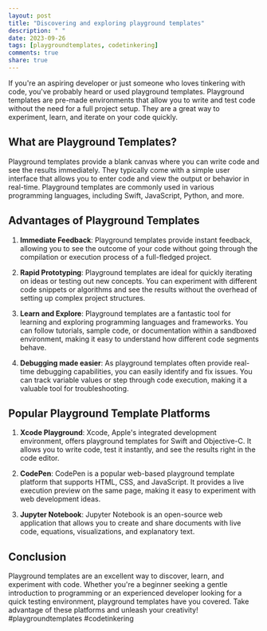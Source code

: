 ```yaml
---
layout: post
title: "Discovering and exploring playground templates"
description: " "
date: 2023-09-26
tags: [playgroundtemplates, codetinkering]
comments: true
share: true
---
```


If you're an aspiring developer or just someone who loves tinkering with code, you've probably heard or used playground templates. Playground templates are pre-made environments that allow you to write and test code without the need for a full project setup. They are a great way to experiment, learn, and iterate on your code quickly.

## What are Playground Templates?

Playground templates provide a blank canvas where you can write code and see the results immediately. They typically come with a simple user interface that allows you to enter code and view the output or behavior in real-time. Playground templates are commonly used in various programming languages, including Swift, JavaScript, Python, and more.

## Advantages of Playground Templates

1. **Immediate Feedback**: Playground templates provide instant feedback, allowing you to see the outcome of your code without going through the compilation or execution process of a full-fledged project.

2. **Rapid Prototyping**: Playground templates are ideal for quickly iterating on ideas or testing out new concepts. You can experiment with different code snippets or algorithms and see the results without the overhead of setting up complex project structures.

3. **Learn and Explore**: Playground templates are a fantastic tool for learning and exploring programming languages and frameworks. You can follow tutorials, sample code, or documentation within a sandboxed environment, making it easy to understand how different code segments behave.

4. **Debugging made easier**: As playground templates often provide real-time debugging capabilities, you can easily identify and fix issues. You can track variable values or step through code execution, making it a valuable tool for troubleshooting.

## Popular Playground Template Platforms

1. **Xcode Playground**: Xcode, Apple's integrated development environment, offers playground templates for Swift and Objective-C. It allows you to write code, test it instantly, and see the results right in the code editor.

2. **CodePen**: CodePen is a popular web-based playground template platform that supports HTML, CSS, and JavaScript. It provides a live execution preview on the same page, making it easy to experiment with web development ideas.

3. **Jupyter Notebook**: Jupyter Notebook is an open-source web application that allows you to create and share documents with live code, equations, visualizations, and explanatory text.

## Conclusion

Playground templates are an excellent way to discover, learn, and experiment with code. Whether you're a beginner seeking a gentle introduction to programming or an experienced developer looking for a quick testing environment, playground templates have you covered. Take advantage of these platforms and unleash your creativity! #playgroundtemplates #codetinkering
